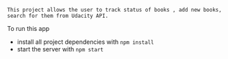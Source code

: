     This project allows the user to track status of books , add new books, search for them from Udacity API.


To run this app
* install all project dependencies with `npm install`
* start the server with `npm start`


